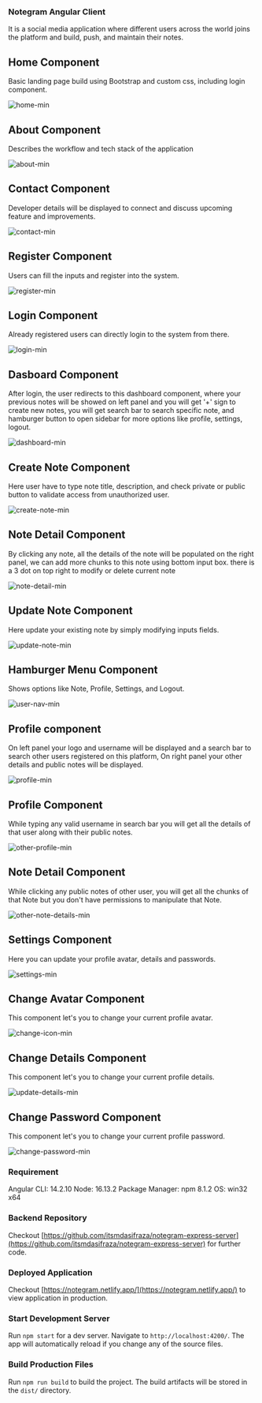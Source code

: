 ### Notegram Angular Client
It is a social media application where different users across the world joins the platform and build, push, and maintain their notes.

## Home Component
Basic landing page build using Bootstrap and custom css, including login component.

![home-min](https://user-images.githubusercontent.com/58258334/227975999-75b5f55c-6059-44b8-b3cd-1f2de6d0ccdd.png)

## About Component
Describes the workflow and tech stack of the application

![about-min](https://user-images.githubusercontent.com/58258334/227976228-8475743f-df3b-492b-b8b6-ee6b78c2d8af.png)

## Contact Component
Developer details will be displayed to connect and discuss upcoming feature and improvements.

![contact-min](https://user-images.githubusercontent.com/58258334/227976281-6e48da6f-fc99-40bb-bf0e-aafc58d2b0fa.png)

## Register Component
Users can fill the inputs and register into the system.

![register-min](https://user-images.githubusercontent.com/58258334/227976323-8b39b8b5-18bc-4566-88cb-7377efc76845.png)

## Login Component
Already registered users can directly login to the system from there.

![login-min](https://user-images.githubusercontent.com/58258334/227976355-7cc0d54b-3a1a-417a-a005-5d6e1e46f08b.png)

## Dasboard Component
After login, the user redirects to this dashboard component, where your previous notes will be showed on left panel and you will get '+' sign to create new notes, you will get search bar to search specific note, and hamburger button to open sidebar for more options like profile, settings, logout. 

![dashboard-min](https://user-images.githubusercontent.com/58258334/227977176-ab37a055-706d-4be7-a541-b710d4a7617b.png)

## Create Note Component
Here user have to type note title, description, and check private or public button to validate access from unauthorized user.

![create-note-min](https://user-images.githubusercontent.com/58258334/227977239-14ba46f9-ba6d-447f-b500-01d3167c8c65.png)

## Note Detail Component
By clicking any note, all the details of the note will be populated on the right panel, we can add more chunks to this note using bottom input box. there is a 3 dot on top right to modify or delete current note

![note-detail-min](https://user-images.githubusercontent.com/58258334/227977341-e87dc4a3-dc8e-45ec-ab8c-c15b25e2d649.png)

## Update Note Component
Here update your existing note by simply modifying inputs fields.

![update-note-min](https://user-images.githubusercontent.com/58258334/227977451-ce607bf3-edba-4a2c-8651-d6d026909f95.png)

## Hamburger Menu Component
Shows options like Note, Profile, Settings, and Logout.

![user-nav-min](https://user-images.githubusercontent.com/58258334/227977500-17a5d2ba-109a-4d85-9f6f-8db73b3d7f8d.png)

## Profile component 
On left panel your logo and username will be displayed and a search bar to search other users registered on this platform, On right panel your other details and public notes will be displayed. 

![profile-min](https://user-images.githubusercontent.com/58258334/227977588-e9a4a947-19d7-4952-83de-a8217ac17244.png)

## Profile Component
While typing any valid username in search bar you will get all the details of that user along with their public notes.

![other-profile-min](https://user-images.githubusercontent.com/58258334/227977644-1cbf4ab1-813b-4b66-84db-0437f745543f.png)

## Note Detail Component
While clicking any public notes of other user, you will get all the chunks of that Note but you don't have permissions to manipulate that Note. 

![other-note-details-min](https://user-images.githubusercontent.com/58258334/227977676-6c700183-6b6a-47ea-9258-74c194fc8761.png)

## Settings Component
Here you can update your profile avatar, details and passwords.

![settings-min](https://user-images.githubusercontent.com/58258334/227977712-032a03c0-c76f-49d9-8381-c51443e9f451.png)

## Change Avatar Component
This component let's you to change your current profile avatar.

![change-icon-min](https://user-images.githubusercontent.com/58258334/227977774-7070b758-2816-40b7-b26b-e226f3b29f4a.png)

## Change Details Component
This component let's you to change your current profile details.

![update-details-min](https://user-images.githubusercontent.com/58258334/227977839-861ff379-9cf4-405b-9e64-dac222686290.png)

## Change Password Component
This component let's you to change your current profile password.

![change-password-min](https://user-images.githubusercontent.com/58258334/227977877-b4989e5a-9754-49ca-9db8-1962421eb181.png)


### Requirement
Angular CLI: 14.2.10
Node: 16.13.2
Package Manager: npm 8.1.2
OS: win32 x64

### Backend Repository
Checkout [https://github.com/itsmdasifraza/notegram-express-server](https://github.com/itsmdasifraza/notegram-express-server) for further code.

### Deployed Application 
Checkout [https://notegram.netlify.app/](https://notegram.netlify.app/) to view application in production. 

### Start Development Server
Run `npm start` for a dev server. Navigate to `http://localhost:4200/`. The app will automatically reload if you change any of the source files.

### Build Production Files
Run `npm run build` to build the project. The build artifacts will be stored in the `dist/` directory.
